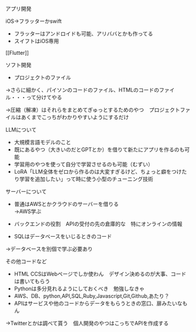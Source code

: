   

アプリ開発

iOS→フラッターかswift

- フラッターはアンドロイドも可能、アリババとかも作ってる
- スイフトはiOS専用

[[Flutter]]

  

ソフト開発

- プロジェクトのファイル

→さらに細かく、パイソンのコードのファイル、HTMLのコードのファイル・・・って分けてやる

→圧縮（解凍）はそれらをまとめてぎゅっとするためのやつ　プロジェクトファイルはあくまでこっちがわかりやすいようにするだけ

  

LLMについて

- 大規模言語モデルのこと
- 既にあるやつ（大きいのだとGPTとか）を借りて新たにアプリを作るのも可能
- 学習用のやつを使って自分で学習させるのも可能（むずい）
- LoRA「LLM全体をゼロから作るのは大変すぎるけど、ちょっと癖をつけたり学習を追加したい」って時に使う小型のチューニング技術

  

サーバーについて

- 普通はAWSとかクラウドのサーバーを借りる  
    →AWS学ぶ  
    
- バックエンドの役割　APIの受付の先の倉庫的な　特にオンラインの情報
- SQLはデータベースをいじるときのコード

→データベースを別個で学ぶ必要あり

  

その他コードなど

- HTML CCSはWebページでしか使わん　デザイン決めるのが大事、コードは書いてもらう
- Pythonは多分見れるようにしておくべき　勉強しなきゃ
- AWS、DB、python,API,SQL,Ruby,Javascript,Git,Github,あたり？
- APIはサービスや他のコードからデータをもらうときの窓口、扉みたいなもん

→Twitterとかは調べて貰う　個人開発のやつはこっちでAPIを作成する